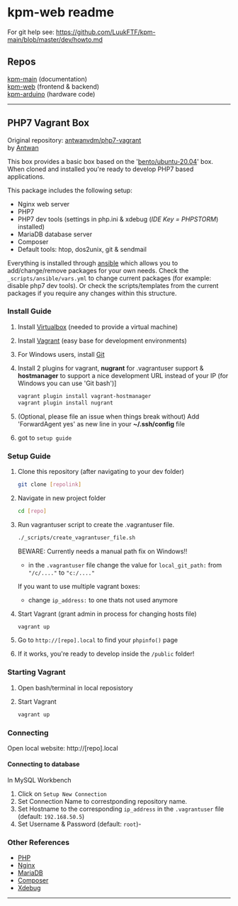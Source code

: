 # kpm-web readme

For git help see: https://github.com/LuukFTF/kpm-main/blob/master/dev/howto.md

## Repos

[kpm-main][repo_kpm-main] (documentation)   
[kpm-web][repo_kpm-web] (frontend & backend)  
[kpm-arduino][repo_kpm-arduino] (hardware code)  

[repo_kpm-main]: https://github.com/LuukFTF/kpm-main.git
[repo_kpm-web]: https://github.com/LuukFTF/kpm-web.git
[repo_kpm-arduino]: https://github.com/LuukFTF/kpm-arduino.git

---
## PHP7 Vagrant Box
Original repository: [antwanvdm/php7-vagrant](https://github.com/antwanvdm/php7-vagrant)  
by [Antwan](https://github.com/antwanvdm)

This box provides a basic box based on the 
'[bento/ubuntu-20.04](https://app.vagrantup.com/bento/boxes/ubuntu-20.04)' box.  
When cloned and installed you're ready to develop PHP7 based applications.

This package includes the following setup:

* Nginx web server
* PHP7
* PHP7 dev tools (settings in php.ini & xdebug (*IDE Key = PHPSTORM*) installed)
* MariaDB database server
* Composer
* Default tools: htop, dos2unix, git & sendmail

Everything is installed through [ansible](https://www.ansible.com/) which allows you to 
add/change/remove packages for your own needs. Check the `_scripts/ansible/vars.yml` to 
change current packages (for example: disable php7 dev tools). Or check the 
scripts/templates from the current packages if you require any changes within this structure.

### Install Guide
1. Install [Virtualbox](https://www.virtualbox.org/wiki/Downloads) (needed to provide a 
virtual machine)
2. Install [Vagrant](https://www.vagrantup.com/) (easy base for development environments)
3. For Windows users, install [Git](https://git-scm.com/download/win)
4. Install 2 plugins for vagrant, **nugrant** for .vagrantuser support & **hostmanager** to 
support a nice development URL instead of your IP (for Windows you can use 'Git bash')]  

    ```bash
    vagrant plugin install vagrant-hostmanager
    vagrant plugin install nugrant
    ```
5. (Optional, please file an issue when things break without) Add 'ForwardAgent yes' as new 
line in your **~/.ssh/config** file
6. got to `setup guide`

### Setup Guide
1. Clone this repository (after navigating to your dev folder)
    ```bash
    git clone [repolink]
    ```

2. Navigate in new project folder
    ```bash
    cd [repo]
    ```

3. Run vagrantuser script to create the .vagrantuser file.  
    ```bash
    ./_scripts/create_vagrantuser_file.sh
    ```

    BEWARE: Currently needs a manual path fix on Windows!! 
    - in the `.vagrantuser` file change the value for `local_git_path:` from `"/c/...."` to `"c:/...."`

    If you want to use multiple vagrant boxes:
    - change `ip_address:` to one thats not used anymore

4. Start Vagrant (grant admin in process for changing hosts file)
    ```bash
    vagrant up
    ```

5. Go to `http://[repo].local` to find your `phpinfo()` page

6. If it works, you're ready to develop inside the `/public` folder!

### Starting Vagrant 

1. Open bash/terminal in local reposistory

2. Start Vagrant
    ```bash
    vagrant up
    ```

### Connecting

Open local website: http://[repo].local

#### Connecting to database

In MySQL Workbench
1. Click on `Setup New Connection`
2. Set Connection Name to correstponding repository name.
3. Set Hostname to the corresponding `ip_address` in the `.vagrantuser` file (default: `192.168.50.5`)
4. Set Username & Password (default: `root`)-

### Other References
* [PHP](https://www.php.net/)
* [Nginx](https://www.nginx.com/resources/wiki/)
* [MariaDB](https://mariadb.org/)
* [Composer](https://getcomposer.org/)
* [Xdebug](https://xdebug.org/)

---
